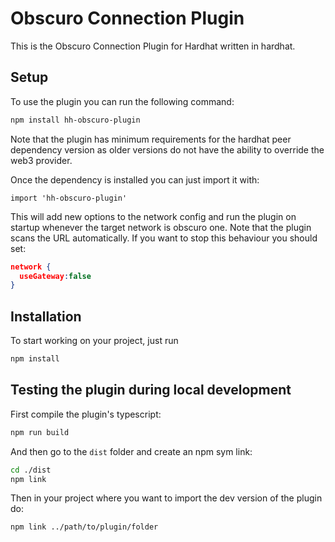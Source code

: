 # Obscuro Connection Plugin

This is the Obscuro Connection Plugin for Hardhat written in hardhat.

## Setup

To use the plugin you can run the following command:

```bash
npm install hh-obscuro-plugin
```

Note that the plugin has minimum requirements for the hardhat peer dependency version as older versions do not have the ability to override the web3 provider.

Once the dependency is installed you can just import it with:

```
import 'hh-obscuro-plugin'
```

This will add new options to the network config and run the plugin on startup whenever the target network is obscuro one. Note that the plugin scans the URL automatically. If you want to stop this behaviour you should set:

```json
network {
  useGateway:false
}
```

## Installation

To start working on your project, just run

```bash
npm install
```


## Testing the plugin during local development

First compile the plugin's typescript:

```bash
npm run build
```

And then go to the `dist` folder and create an npm sym link:

```bash
cd ./dist
npm link
```

Then in your project where you want to import the dev version of the plugin do:

```bash
npm link ../path/to/plugin/folder
```

